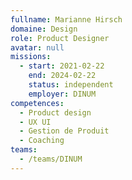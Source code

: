 ```yaml
---
fullname: Marianne Hirsch
domaine: Design
role: Product Designer
avatar: null
missions:
  - start: 2021-02-22
    end: 2024-02-22
    status: independent
    employer: DINUM
competences:
  - Product design
  - UX UI
  - Gestion de Produit
  - Coaching
teams:
  - /teams/DINUM
---
```

